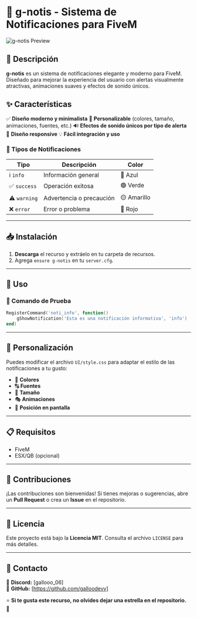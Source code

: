 # 🔔 g-notis - Sistema de Notificaciones para FiveM

![g-notis Preview](https://i.imgur.com/hlz7wd0.png)

## 📌 Descripción
**g-notis** es un sistema de notificaciones elegante y moderno para FiveM. Diseñado para mejorar la experiencia del usuario con alertas visualmente atractivas, animaciones suaves y efectos de sonido únicos.

## ✨ Características
✅ **Diseño moderno y minimalista**
🎨 **Personalizable** (colores, tamaño, animaciones, fuentes, etc.)
🔊 **Efectos de sonido únicos por tipo de alerta**
📱 **Diseño responsive**
💡 **Fácil integración y uso**

### 📢 Tipos de Notificaciones
| Tipo      | Descripción                 | Color   |
|-----------|-----------------------------|---------|
| ℹ️ `info`    | Información general         | 🔵 Azul  |
| ✅ `success` | Operación exitosa           | 🟢 Verde |
| ⚠️ `warning` | Advertencia o precaución    | 🟡 Amarillo |
| ❌ `error`   | Error o problema            | 🔴 Rojo  |

---

## 📥 Instalación
1. **Descarga** el recurso y extráelo en tu carpeta de recursos.
2. Agrega `ensure g-notis` en tu `server.cfg`.

---

## 🚀 Uso

### 📌 Comando de Prueba
```lua
RegisterCommand('noti_info', function()
    gShowNotification('Esta es una notificación informativa', 'info')
end)
```

---

## 🎨 Personalización
Puedes modificar el archivo `UI/style.css` para adaptar el estilo de las notificaciones a tu gusto:
- 🎨 **Colores**
- 🔠 **Fuentes**
- 📏 **Tamaño**
- 🎭 **Animaciones**
- 📍 **Posición en pantalla**

---

## 📋 Requisitos
- FiveM
- ESX/QB (opcional)

---

## 🤝 Contribuciones
¡Las contribuciones son bienvenidas! Si tienes mejoras o sugerencias, abre un **Pull Request** o crea un **Issue** en el repositorio.

---

## 📜 Licencia
Este proyecto está bajo la **Licencia MIT**. Consulta el archivo `LICENSE` para más detalles.

---

## 💌 Contacto
📌 **Discord:** [gallooo_06]  
📌 **GitHub:** [https://github.com/galloodevv]  

⭐ **Si te gusta este recurso, no olvides dejar una estrella en el repositorio.** 🚀

